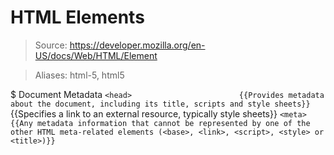# HTML Elements

> Source: https://developer.mozilla.org/en-US/docs/Web/HTML/Element

> Aliases: html-5, html5

$ Document Metadata
    `<head>                        {{Provides metadata about the document, including its title, scripts and style sheets}} 
    `<link>                        {{Specifies a link to an external resource, typically style sheets}} 
    `<meta>                        {{Any metadata information that cannot be represented by one of the other HTML meta-related elements (<base>, <link>, <script>, <style> or <title>)}} 
    `<style>                       {{Contains style information for a document written in CSS}} 
    `<title>                       {{Defines the title of the document, shown in a browser's title bar or on the page's tab}} 

$ Content Sectioning
    `<body>                        {{Represents the content of a document. There can only be one <body> element in a document}} 
    `<footer>                      {{Represents a footer typically containing copyright data or links to related documents}} 
    `<header>                      {{Represents a group of elements like a logo, a search form, and navigation bar}} 
    `<h1>, <h2>, <h3>, <h4>, <h5>, <h6>
>                                  {{A heading element briefly describes the topic of the section it introduces. <h1> is the most important and <h6> is the least}} 
    `<nav>                         {{Represents a section of a page that links to other pages or to parts within the page}} 
    `<article>                     {{Specifies independent, self-contained content}} 

$ Text Content
    `<div>                         {{A generic container for flow content. It can be used to group elements for styling purposes (using the class or id attributes)}} 
    `<hr>                          {{Represents a thematic break between paragraphs, defined in semantic rather than presentational terms}} 
    `<li>                          {{Represents an item in a list and must be contained in a parent element: an ordered list (<ol>), an unordered list (<ul>), or a menu (<menu>)}} 
    `<ol>                          {{Represents an ordered list of items, typically displayed with a sequencial numbering}} 
    `<p>                           {{Represents a paragraph of text}} 
    `<pre>                         {{Represents preformatted text (i.e. text that is displayed without text formatting)}} 
    `<ul>                          {{Represents an unordered list of items, typically displayed with a bullet}} 
    `<address>                     {{Defines the contact information for the author/owner of a document or an article}} 

$ Inline Text Semantics
    `<a>                           {{Defines a hyperlink to a location on the same page or any other page on the Web}} 
    `<b>                           {{Represents a span of text whose typical presentation would be boldfaced}} 
    `<br>                          {{Produces a line break in text (carriage-return)}} 
    `<code>                        {{Represents a fragment of computer code and displayed in the browser's default monospace font}} 
    `<em>                          {{Marks text that has stress emphasis. The <em> element can be nested, with each level of nesting indicating a greater degree of emphasis}} 
    `<i>                           {{Represents a range of text that is typically displayed in italic type}} 
    `<s>                           {{Renders text with a strikethrough, or a line through it}} 
    `<span>                        {{A generic inline container for phrasing content It can be used to group elements for styling purposes (using the class or id attributes)}} 
    `<strong>                      {{Gives text strong importance, and is typically displayed in bold}} 
    `<u>                           {{Renders text with an underline, a line under the baseline of its content}} 

$ Images and Multimedia
    `<area>                        {{Defines a hot-spot region on an image, and optionally associates it with a hypertext link. This element is used only within a <map> element}} 
    `<audio>                       {{Used to embed sound content in documents}} 
    `<img>                         {{The HTML Image Element (<img>) represents an image of the document}} 
    `<map>                         {{Used with <area> elements to define an image map (a clickable link area)}} 
    `<track>                       {{Used as a child of <audio> and <video> elements. It lets you specify timed text tracks such as subtitles}} 
    `<video>                       {{The HTML <video> element is used to embed video content}} 

$ Table Content
    `<table>                       {{Represents tabular data}} 
    `<caption>                     {{Represents the title of a table}} 
    `<td>                          {{Defines a cell of a table that contains data}} 
    `<th>                          {{Defines a cell that is a header for a group of cells of a table}} 
    `<tr>                          {{Defines a row of cells in a table. Those can be a mix of <td> and <th> elements}} 

$ Forms
    `<button>                      {{Represents a clickable button}} 
    `<datalist>                    {{Contains a set of <option> elements that represent the values available for other controls}} 
    `<fieldset>                    {{Used to group several controls as well as labels (<label>) within a web form}} 
    `<form>                        {{Represents the parent element of a web form in a document section}} 
    `<input>                       {{Used to create interactive controls to accept data from the user}} 
    `<label>                       {{Represents a caption for an item in a user interface. A control element can be placed inside a <label> element, or by using the for attribute}} 
    `<legend>                      {{Represents a caption for the content of its parent <fieldset>}} 
    `<optgroup>                    {{Creates a grouping of options within a <select> element}} 
    `<option>                      {{Used to create a control representing an item within a <select>, an <optgroup> or a <datalist> element}} 
    `<output>                      {{Represents the result of a calculation or user action}} 
    `<select>                      {{Represents a control that presents a menu of options. The options within the menu are represented by <option> elements, which can be grouped by <optgroup> elements}} 
    `<textarea>                    {{Represents a multi-line plain text editing control}} 

$ Embedded Content
    `<embed>                       {{Represents an integration point for an external application or interactive content}} 
    `<iframe>                      {{Represents a nested browsing context, effectively embedding another HTML page into the current page}} 
    `<object>                      {{Represents an external resource, which can be treated as an image, a nested browsing context, or a resource to be handled by a plugin}} 
    `<param>                       {{Defines parameters for <object>}} 
    `<source>                      {{An empty element used to specify multiple media resources for <picture>, <audio> and <video> elements}} 

$ Scripting
    `<canvas>                      {{Used to draw graphics, photo compositions or animations via scripting, typically written in JavaScript}} 
    `<noscript>                    {{Defines a section of HTML to be inserted if a script type on the page is unsupported or if scripting is currently turned off in the browser}} 
    `<script>                      {{Used to embed or reference an executable script, typically written in JavaScript}} 

